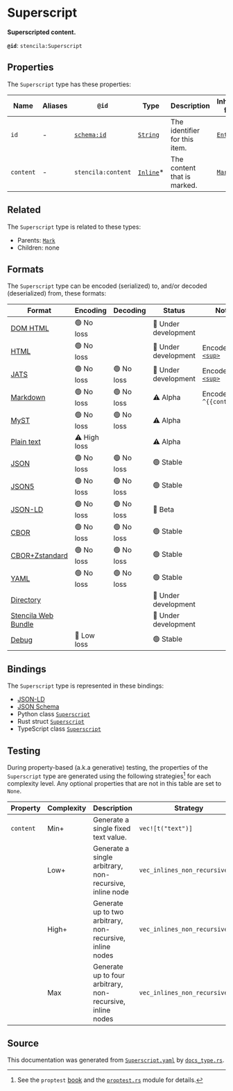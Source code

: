 # Superscript

**Superscripted content.**

**`@id`**: `stencila:Superscript`

## Properties

The `Superscript` type has these properties:

| Name      | Aliases | `@id`                                | Type                                                                                              | Description                   | Inherited from                                                                                   |
| --------- | ------- | ------------------------------------ | ------------------------------------------------------------------------------------------------- | ----------------------------- | ------------------------------------------------------------------------------------------------ |
| `id`      | -       | [`schema:id`](https://schema.org/id) | [`String`](https://github.com/stencila/stencila/blob/main/docs/reference/schema/data/string.md)   | The identifier for this item. | [`Entity`](https://github.com/stencila/stencila/blob/main/docs/reference/schema/other/entity.md) |
| `content` | -       | `stencila:content`                   | [`Inline`](https://github.com/stencila/stencila/blob/main/docs/reference/schema/prose/inline.md)* | The content that is marked.   | [`Mark`](https://github.com/stencila/stencila/blob/main/docs/reference/schema/prose/mark.md)     |

## Related

The `Superscript` type is related to these types:

- Parents: [`Mark`](https://github.com/stencila/stencila/blob/main/docs/reference/schema/prose/mark.md)
- Children: none

## Formats

The `Superscript` type can be encoded (serialized) to, and/or decoded (deserialized) from, these formats:

| Format                                                                                               | Encoding     | Decoding  | Status              | Notes                                                                                            |
| ---------------------------------------------------------------------------------------------------- | ------------ | --------- | ------------------- | ------------------------------------------------------------------------------------------------ |
| [DOM HTML](https://github.com/stencila/stencila/blob/main/docs/reference/formats/dom.html.md)        | 🟢 No loss    |           | 🚧 Under development |                                                                                                  |
| [HTML](https://github.com/stencila/stencila/blob/main/docs/reference/formats/html.md)                | 🟢 No loss    |           | 🚧 Under development | Encoded as [`<sup>`](https://developer.mozilla.org/en-US/docs/Web/HTML/Element/sup)              |
| [JATS](https://github.com/stencila/stencila/blob/main/docs/reference/formats/jats.md)                | 🟢 No loss    | 🟢 No loss | 🚧 Under development | Encoded as [`<sup>`](https://jats.nlm.nih.gov/articleauthoring/tag-library/1.3/element/sup.html) |
| [Markdown](https://github.com/stencila/stencila/blob/main/docs/reference/formats/markdown.md)        | 🟢 No loss    | 🟢 No loss | ⚠️ Alpha            | Encoded as `^{{content}}^`                                                                       |
| [MyST](https://github.com/stencila/stencila/blob/main/docs/reference/formats/myst.md)                | 🟢 No loss    | 🟢 No loss | ⚠️ Alpha            |                                                                                                  |
| [Plain text](https://github.com/stencila/stencila/blob/main/docs/reference/formats/text.md)          | ⚠️ High loss |           | ⚠️ Alpha            |                                                                                                  |
| [JSON](https://github.com/stencila/stencila/blob/main/docs/reference/formats/json.md)                | 🟢 No loss    | 🟢 No loss | 🟢 Stable            |                                                                                                  |
| [JSON5](https://github.com/stencila/stencila/blob/main/docs/reference/formats/json5.md)              | 🟢 No loss    | 🟢 No loss | 🟢 Stable            |                                                                                                  |
| [JSON-LD](https://github.com/stencila/stencila/blob/main/docs/reference/formats/jsonld.md)           | 🟢 No loss    | 🟢 No loss | 🔶 Beta              |                                                                                                  |
| [CBOR](https://github.com/stencila/stencila/blob/main/docs/reference/formats/cbor.md)                | 🟢 No loss    | 🟢 No loss | 🟢 Stable            |                                                                                                  |
| [CBOR+Zstandard](https://github.com/stencila/stencila/blob/main/docs/reference/formats/cbor.zstd.md) | 🟢 No loss    | 🟢 No loss | 🟢 Stable            |                                                                                                  |
| [YAML](https://github.com/stencila/stencila/blob/main/docs/reference/formats/yaml.md)                | 🟢 No loss    | 🟢 No loss | 🟢 Stable            |                                                                                                  |
| [Directory](https://github.com/stencila/stencila/blob/main/docs/reference/formats/directory.md)      |              |           | 🚧 Under development |                                                                                                  |
| [Stencila Web Bundle](https://github.com/stencila/stencila/blob/main/docs/reference/formats/swb.md)  |              |           | 🚧 Under development |                                                                                                  |
| [Debug](https://github.com/stencila/stencila/blob/main/docs/reference/formats/debug.md)              | 🔷 Low loss   |           | 🟢 Stable            |                                                                                                  |

## Bindings

The `Superscript` type is represented in these bindings:

- [JSON-LD](https://stencila.org/Superscript.jsonld)
- [JSON Schema](https://stencila.org/Superscript.schema.json)
- Python class [`Superscript`](https://github.com/stencila/stencila/blob/main/python/python/stencila/types/superscript.py)
- Rust struct [`Superscript`](https://github.com/stencila/stencila/blob/main/rust/schema/src/types/superscript.rs)
- TypeScript class [`Superscript`](https://github.com/stencila/stencila/blob/main/ts/src/types/Superscript.ts)

## Testing

During property-based (a.k.a generative) testing, the properties of the `Superscript` type are generated using the following strategies[^1] for each complexity level. Any optional properties that are not in this table are set to `None`.

| Property  | Complexity | Description                                                | Strategy                       |
| --------- | ---------- | ---------------------------------------------------------- | ------------------------------ |
| `content` | Min+       | Generate a single fixed text value.                        | `vec![t("text")]`              |
|           | Low+       | Generate a single arbitrary, non-recursive, inline node    | `vec_inlines_non_recursive(1)` |
|           | High+      | Generate up to two arbitrary, non-recursive, inline nodes  | `vec_inlines_non_recursive(2)` |
|           | Max        | Generate up to four arbitrary, non-recursive, inline nodes | `vec_inlines_non_recursive(4)` |

## Source

This documentation was generated from [`Superscript.yaml`](https://github.com/stencila/stencila/blob/main/schema/Superscript.yaml) by [`docs_type.rs`](https://github.com/stencila/stencila/blob/main/rust/schema-gen/src/docs_type.rs).

[^1]: See the `proptest` [book](https://proptest-rs.github.io/proptest/) and the [`proptest.rs`](https://github.com/stencila/stencila/blob/main/rust/schema/src/proptests.rs) module for details.
